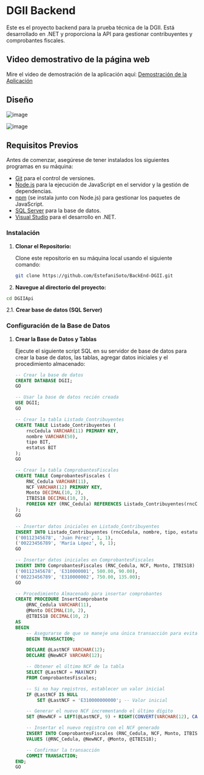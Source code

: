 # DGII Backend

Este es el proyecto backend para la prueba técnica de la DGII. Está desarrollado en .NET y proporciona la API para gestionar contribuyentes y comprobantes fiscales.
## Video demostrativo de la página web

Mire el video de demostración de la aplicación aquí: [Demostración de la Aplicación](https://youtu.be/587ASD0pMWE)

## Diseño
![image](https://github.com/user-attachments/assets/a650a0b4-70f3-4f00-bea8-f68258ed7403)

![image](https://github.com/user-attachments/assets/3c10dfee-e38c-44f9-a552-61bbf29bc5c3)




## Requisitos Previos

Antes de comenzar, asegúrese de tener instalados los siguientes programas en su máquina:

- [Git](https://git-scm.com/) para el control de versiones.
- [Node.js](https://nodejs.org/) para la ejecución de JavaScript en el servidor y la gestión de dependencias.
- [npm](https://www.npmjs.com/) (se instala junto con Node.js) para gestionar los paquetes de JavaScript.
- [SQL Server](https://www.microsoft.com/sql-server) para la base de datos.
- [Visual Studio](https://visualstudio.microsoft.com/) para el desarrollo en .NET.

### Instalación

1. **Clonar el Repositorio:**

   Clone este repositorio en su máquina local usando el siguiente comando:

   ```bash
   git clone https://github.com/EstefaniSoto/BackEnd-DGII.git
2. **Navegue al directorio del proyecto:**
 ```bash
 cd DGIIApi
```
2.1. **Crear base de datos (SQL Server)**
### Configuración de la Base de Datos

1. **Crear la Base de Datos y Tablas**

   Ejecute el siguiente script SQL en su servidor de base de datos para crear la base de datos, las tablas, agregar datos iniciales y el procedimiento almacenado:

   ```sql
   -- Crear la base de datos
   CREATE DATABASE DGII;
   GO

   -- Usar la base de datos recién creada
   USE DGII;
   GO

   -- Crear la tabla Listado_Contribuyentes
   CREATE TABLE Listado_Contribuyentes (
       rncCedula VARCHAR(11) PRIMARY KEY,
       nombre VARCHAR(50),
       tipo BIT,
       estatus BIT
   );
   GO

   -- Crear la tabla ComprobantesFiscales
   CREATE TABLE ComprobantesFiscales (
       RNC_Cedula VARCHAR(11),
       NCF VARCHAR(12) PRIMARY KEY,
       Monto DECIMAL(10, 2),
       ITBIS18 DECIMAL(10, 2),
       FOREIGN KEY (RNC_Cedula) REFERENCES Listado_Contribuyentes(rncCedula)
   );
   GO

   -- Insertar datos iniciales en Listado_Contribuyentes
   INSERT INTO Listado_Contribuyentes (rncCedula, nombre, tipo, estatus) VALUES
   ('00112345678', 'Juan Pérez', 1, 1),
   ('00223456789', 'María López', 0, 1);
   GO

   -- Insertar datos iniciales en ComprobantesFiscales
   INSERT INTO ComprobantesFiscales (RNC_Cedula, NCF, Monto, ITBIS18) VALUES
   ('00112345678', 'E310000001', 500.00, 90.00),
   ('00223456789', 'E310000002', 750.00, 135.00);
   GO

   -- Procedimiento Almacenado para insertar comprobantes
   CREATE PROCEDURE InsertComprobante
       @RNC_Cedula VARCHAR(11),
       @Monto DECIMAL(10, 2),
       @ITBIS18 DECIMAL(10, 2)
   AS
   BEGIN
       -- Asegurarse de que se maneje una única transacción para evitar inserciones múltiples
       BEGIN TRANSACTION;

       DECLARE @LastNCF VARCHAR(12);
       DECLARE @NewNCF VARCHAR(12);

       -- Obtener el último NCF de la tabla
       SELECT @LastNCF = MAX(NCF)
       FROM ComprobantesFiscales;

       -- Si no hay registros, establecer un valor inicial
       IF @LastNCF IS NULL
           SET @LastNCF = 'E310000000000'; -- Valor inicial

       -- Generar el nuevo NCF incrementando el último dígito
       SET @NewNCF = LEFT(@LastNCF, 9) + RIGHT(CONVERT(VARCHAR(12), CAST(RIGHT(@LastNCF, 3) AS INT) + 1), 3);

       -- Insertar el nuevo registro con el NCF generado
       INSERT INTO ComprobantesFiscales (RNC_Cedula, NCF, Monto, ITBIS18)
       VALUES (@RNC_Cedula, @NewNCF, @Monto, @ITBIS18);

       -- Confirmar la transacción
       COMMIT TRANSACTION;
   END;
   GO
 

